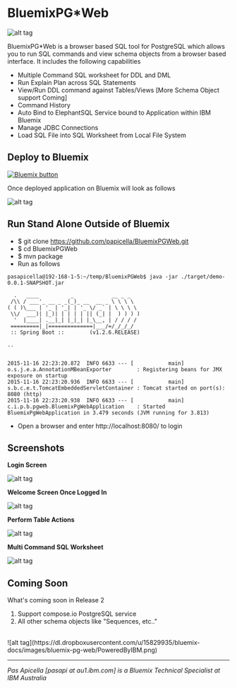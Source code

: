 <h1> BluemixPG*Web </h1>

![alt tag](https://dl.dropboxusercontent.com/u/15829935/bluemix-docs/images/bluemix-pg-web/PGWeb.png)

BluemixPG*Web is a browser based SQL tool for PostgreSQL which allows you to run SQL commands and view schema objects 
from a browser based interface. It includes the following capabilities

<ul>
  <li> Multiple Command SQL worksheet for DDL and DML </li>
  <li> Run Explain Plan across SQL Statements </li>
  <li> View/Run DDL command against Tables/Views [More Schema Object support Coming] </li>
  <li> Command History </li>
  <li> Auto Bind to ElephantSQL Service bound to Application within IBM Bluemix </li>
  <li> Manage JDBC Connections </li>
  <li> Load SQL File into SQL Worksheet from Local File System </li>
</ul>

<h2> Deploy to Bluemix </h2>

<a href="https://bluemix.net/deploy?repository=https://github.com/papicella/BluemixPGWeb" target="_blank">
<img src="http://bluemix.net/deploy/button.png" alt="Bluemix button" /></a>

Once deployed application on Bluemix will look as follows

![alt tag](https://dl.dropboxusercontent.com/u/15829935/bluemix-docs/images/bluemix-pg-web/img5.png)

<h2> Run Stand Alone Outside of Bluemix </h2>

- $ git clone https://github.com/papicella/BluemixPGWeb.git
- $ cd BluemixPGWeb
- $ mvn package
- Run as follows

```
pasapicella@192-168-1-5:~/temp/BluemixPGWeb$ java -jar ./target/demo-0.0.1-SNAPSHOT.jar

  .   ____          _            __ _ _
 /\\ / ___'_ __ _ _(_)_ __  __ _ \ \ \ \
( ( )\___ | '_ | '_| | '_ \/ _` | \ \ \ \
 \\/  ___)| |_)| | | | | || (_| |  ) ) ) )
  '  |____| .__|_| |_|_| |_\__, | / / / /
 =========|_|==============|___/=/_/_/_/
 :: Spring Boot ::        (v1.2.6.RELEASE)

..


2015-11-16 22:23:20.872  INFO 6633 --- [           main] o.s.j.e.a.AnnotationMBeanExporter        : Registering beans for JMX exposure on startup
2015-11-16 22:23:20.936  INFO 6633 --- [           main] s.b.c.e.t.TomcatEmbeddedServletContainer : Tomcat started on port(s): 8080 (http)
2015-11-16 22:23:20.938  INFO 6633 --- [           main] c.i.p.b.pgweb.BluemixPgWebApplication    : Started BluemixPgWebApplication in 3.479 seconds (JVM running for 3.813)

```

- Open a browser and enter http://localhost:8080/ to login

<h2>Screenshots</h2>

<b>Login Screen</b>

![alt tag](https://dl.dropboxusercontent.com/u/15829935/bluemix-docs/images/bluemix-pg-web/img1.png)

<b>Welcome Screen Once Logged In</b>

![alt tag](https://dl.dropboxusercontent.com/u/15829935/bluemix-docs/images/bluemix-pg-web/img2.png)

<b>Perform Table Actions</b>

![alt tag](https://dl.dropboxusercontent.com/u/15829935/bluemix-docs/images/bluemix-pg-web/img3.png)

<b>Multi Command SQL Worksheet</b>

![alt tag](https://dl.dropboxusercontent.com/u/15829935/bluemix-docs/images/bluemix-pg-web/img4.png)

<h2>Coming Soon</h2>

What's coming soon in Release 2

1. Support compose.io PostgreSQL service
2. All other schema objects like "Sequences, etc.."

<br />
![alt tag](https://dl.dropboxusercontent.com/u/15829935/bluemix-docs/images/bluemix-pg-web/PoweredByIBM.png)
<br />
<hr />
<i>
Pas Apicella [pasapi at au1.ibm.com] is a Bluemix Technical Specialist at IBM Australia
</i>